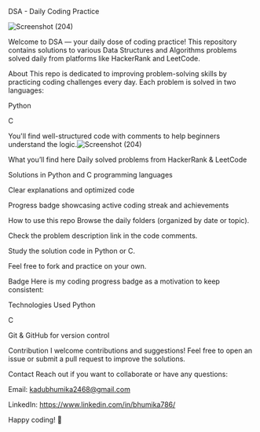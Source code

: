 DSA - Daily Coding Practice
<!-- Replace with your actual badge image path -->
![Screenshot (204)](https://github.com/user-attachments/assets/a1316b2f-8364-4590-b122-592e8224191f)

Welcome to DSA — your daily dose of coding practice!
This repository contains solutions to various Data Structures and Algorithms problems solved daily from platforms like HackerRank and LeetCode.

About
This repo is dedicated to improving problem-solving skills by practicing coding challenges every day. Each problem is solved in two languages:

Python

C

You'll find well-structured code with comments to help beginners understand the logic.![Screenshot (204)](https://github.com/user-attachments/assets/40d11a70-6b92-4c12-a8e5-30c8232f2004)


What you’ll find here
Daily solved problems from HackerRank & LeetCode

Solutions in Python and C programming languages

Clear explanations and optimized code

Progress badge showcasing active coding streak and achievements

How to use this repo
Browse the daily folders (organized by date or topic).

Check the problem description link in the code comments.

Study the solution code in Python or C.

Feel free to fork and practice on your own.

Badge
Here is my coding progress badge as a motivation to keep consistent:


Technologies Used
Python

C

Git & GitHub for version control

Contribution
I welcome contributions and suggestions! Feel free to open an issue or submit a pull request to improve the solutions.

Contact
Reach out if you want to collaborate or have any questions:

Email: kadubhumika2468@gmail.com

LinkedIn: https://www.linkedin.com/in/bhumika786/



Happy coding! 🚀

